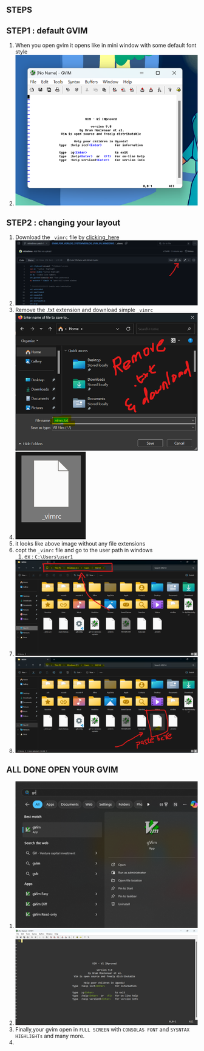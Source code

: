 ## STEPS

## STEP1 : default GVIM
1. When you open gvim it opens like in mini window with some default font style
2. ![](<Pasted image 20240216114107.png>)
## STEP2 : changing your layout
1. Download the `_vimrc` file by [clicking_here](https://github.com/nitindinnu/GVIM_FOR_VERILOG_SYSTEMVERILOG_UVM_IN_WINDOWS/_vimrc)
2. ![](<Screenshot 2024-02-16 122047.png>)
3. Remove the .txt extension and download simple `_vimrc`  ![](<Screenshot 2024-02-16 120846.png>)
5. ![](<Pasted image 20240216114855.png>)
6. it looks like above image without any file extensions
7. copt the `_vimrc` file and go to the user path in windows
	1. ex : `C:\Users\user1`
8. ![](<Screenshot 2024-02-16 115221.png>)
9. ![](<Screenshot 2024-02-16 115517.png>)

## ALL DONE OPEN YOUR GVIM
1. ![](<Pasted image 20240216115819.png>)
2. ![](<Pasted image 20240216115905.png>)
3. Finally,your gvim open in `FULL SCREEN` with `CONSOLAS FONT` and `SYSNTAX HIGHLIGHTs` and many more.
4. 
